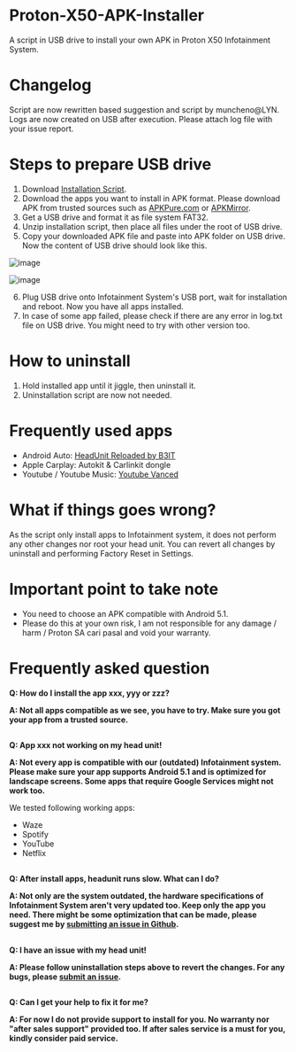 # Proton-X50-APK-Installer
A script in USB drive to install your own APK in Proton X50 Infotainment System.

# Changelog
Script are now rewritten based suggestion and script by muncheno@LYN. 
Logs are now created on USB after execution.
Please attach log file with your issue report.

# Steps to prepare USB drive
1. Download [Installation Script](https://github.com/xeon1989/Proton-X50-APK-Installer/releases/download/v0.5a/Installation.Script.zip).
2. Download the apps you want to install in APK format. Please download APK from trusted sources such as [APKPure.com](https://m.apkpure.com) or [APKMirror](https://www.apkmirror.com). 
3. Get a USB drive and format it as file system FAT32. 
4. Unzip installation script, then place all files under the root of USB drive.
5. Copy your downloaded APK file and paste into APK folder on USB drive. Now the content of USB drive should look like this.

![image](https://user-images.githubusercontent.com/17538895/173657457-a6dc5fe6-ceb3-4263-be50-5d76809daa8d.png)

![image](https://user-images.githubusercontent.com/17538895/173657888-ab837dad-3426-4d71-9883-45bfe58fc364.png)

6. Plug USB drive onto Infotainment System's USB port, wait for installation and reboot. Now you have all apps installed.
7. In case of some app failed, please check if there are any error in log.txt file on USB drive. You might need to try with other version too. 


# How to uninstall

1. Hold installed app until it jiggle, then uninstall it.
2. Uninstallation script are now not needed. 


# Frequently used apps

- Android Auto: [HeadUnit Reloaded by B3IT](https://www.b3itlabs.com/prod.php?id=1)
- Apple Carplay: Autokit & Carlinkit dongle
- Youtube / Youtube Music: [Youtube Vanced](https://youtubevanced.com/) 

# What if things goes wrong?
As the script only install apps to Infotainment system, it does not perform any other changes nor root your head unit. 
You can revert all changes by uninstall and performing Factory Reset in Settings. 

# Important point to take note
- You need to choose an APK compatible with Android 5.1. 
- Please do this at your own risk, I am not responsible for any damage / harm / Proton SA cari pasal and void your warranty.

# Frequently asked question

**Q: How do I install the app xxx, yyy or zzz?**

**A: Not all apps compatible as we see, you have to try. Make sure you got your app from a trusted source.**
##
**Q: App xxx not working on my head unit!**

**A: Not every app is compatible with our (outdated) Infotainment system. Please make sure your app supports Android 5.1 and is optimized for landscape screens. Some apps that require Google Services might not work too.**

We tested following working apps:
- Waze
- Spotify
- YouTube
- Netflix

##
**Q: After install apps, headunit runs slow. What can I do?**

**A: Not only are the system outdated, the hardware specifications of Infotainment System aren't very updated too. Keep only the app you need. There might be some optimization that can be made, please suggest me by [submitting an issue in Github](https://github.com/xeon1989/Proton-X50-APK-Installer/issues).**
##
**Q: I have an issue with my head unit!**

**A: Please follow uninstallation steps above to revert the changes.  For any bugs, please [submit an issue](https://github.com/xeon1989/Proton-X50-APK-Installer/issues).**
##
**Q: Can I get your help to fix it for me?**

**A: For now I do not provide support to install for you. No warranty nor "after sales support" provided too. If after sales service is a must for you, kindly consider paid service.**
##

